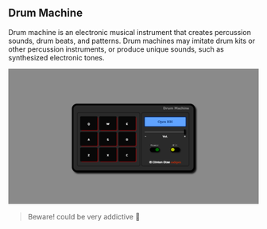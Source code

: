 ## Drum Machine

Drum machine is an electronic musical instrument that creates percussion sounds, drum beats, and patterns. Drum machines may imitate drum kits or other percussion instruments, or produce unique sounds, such as synthesized electronic tones.

![Drum Machine](screen.png)

> Beware! could be very addictive 🥁
